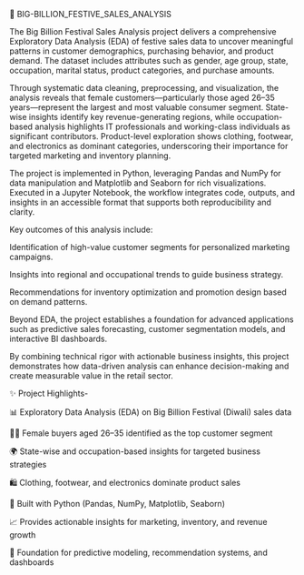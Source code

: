 📖 BIG-BILLION_FESTIVE_SALES_ANALYSIS

The Big Billion Festival Sales Analysis project delivers a comprehensive Exploratory Data Analysis (EDA) of festive sales data to uncover meaningful patterns in customer demographics, purchasing behavior, and product demand. The dataset includes attributes such as gender, age group, state, occupation, marital status, product categories, and purchase amounts.

Through systematic data cleaning, preprocessing, and visualization, the analysis reveals that female customers—particularly those aged 26–35 years—represent the largest and most valuable consumer segment. State-wise insights identify key revenue-generating regions, while occupation-based analysis highlights IT professionals and working-class individuals as significant contributors. Product-level exploration shows clothing, footwear, and electronics as dominant categories, underscoring their importance for targeted marketing and inventory planning.

The project is implemented in Python, leveraging Pandas and NumPy for data manipulation and Matplotlib and Seaborn for rich visualizations. Executed in a Jupyter Notebook, the workflow integrates code, outputs, and insights in an accessible format that supports both reproducibility and clarity.

Key outcomes of this analysis include:

Identification of high-value customer segments for personalized marketing campaigns.

Insights into regional and occupational trends to guide business strategy.

Recommendations for inventory optimization and promotion design based on demand patterns.

Beyond EDA, the project establishes a foundation for advanced applications such as predictive sales forecasting, customer segmentation models, and interactive BI dashboards.

By combining technical rigor with actionable business insights, this project demonstrates how data-driven analysis can enhance decision-making and create measurable value in the retail sector.

✨ Project Highlights-

📊 Exploratory Data Analysis (EDA) on Big Billion Festival (Diwali) sales data

👩‍🦰 Female buyers aged 26–35 identified as the top customer segment

🌍 State-wise and occupation-based insights for targeted business strategies

🛍️ Clothing, footwear, and electronics dominate product sales

🐍 Built with Python (Pandas, NumPy, Matplotlib, Seaborn)

📈 Provides actionable insights for marketing, inventory, and revenue growth

🚀 Foundation for predictive modeling, recommendation systems, and dashboards

